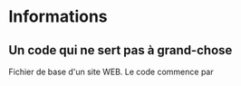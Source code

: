 # Informations
## Un code qui ne sert pas à grand-chose
Fichier de base d'un site WEB.
Le code commence par 
   <html></html>
